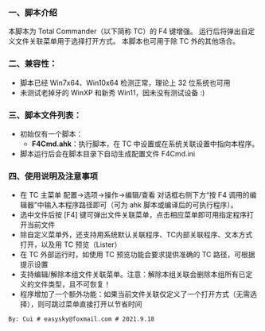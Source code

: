 ### 一、脚本介绍

本脚本为 Total Commander（以下简称 TC）的 F4 键增强。
运行后将弹出自定义文件关联菜单用于选择打开方式。
本脚本也可用于除 TC 外的其他场合。

### 二、兼容性：
- 脚本已经 Win7x64、Win10x64 检测正常，理论上 32 位系统也可用
- 未测试老掉牙的 WinXP 和新秀 Win11，因未没有测试设备 :)

### 三、脚本文件列表：
+ 初始仅有一个脚本：
  - **F4Cmd.ahk**：执行脚本，在 TC 中设置或在系统关联设置中指向本程序。
+ 脚本运行后会在脚本目录下自动生成配置文件 F4Cmd.ini

### 四、使用说明及注意事项
   - 在 TC 主菜单 配置->选项->操作->编辑/查看 对话框右侧下方“按 F4 调用的编辑器”中输入本程序路径即可（可为 ahk 脚本或编译后的可执行程序）。
   - 选中文件后按 [F4] 键可弹出文件关联菜单，点击相应菜单即可用指定程序打开当前文件
   - 除自定义菜单外，还支持用系统默认关联程序、TC内部关联程序、文本方式打开，以及用 TC 预览（Lister）
   - 在 TC 外部运行时，如使用 TC 预览功能会要求提供准确的 TC 路径，可根据提示设置
   - 支持编辑/解除本组文件关联菜单。注意：解除本组关联会删除本组所有已定义的文件类型，且不可恢复！
   - 程序增加了一个额外功能：如果当前文件关联仅定义了一个打开方式（无需选择），则可跳过菜单直接打开以节省时间

`By: Cui # easysky@foxmail.com # 2021.9.18`
